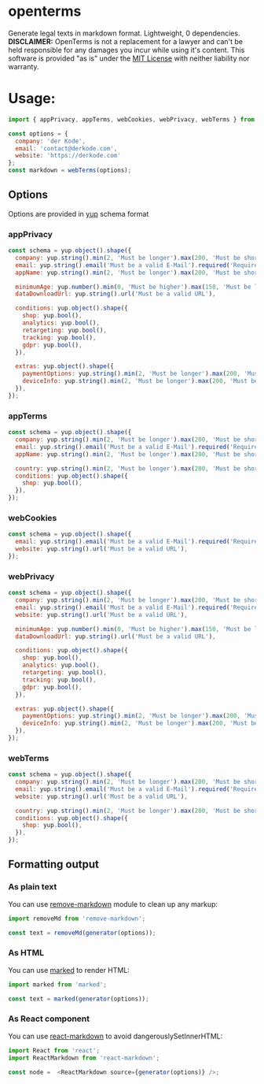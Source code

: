 # openterms
Generate legal texts in markdown format. Lightweight, 0 dependencies.
**DISCLAIMER:** OpenTerms is not a replacement for a lawyer and can't be held responsible for any damages you incur while using it's content. This software is provided "as is" under the [MIT License](./LICENSE) with neither liability nor warranty.

# Usage:

```javascript
import { appPrivacy, appTerms, webCookies, webPrivacy, webTerms } from 'openterms';

const options = {
  company: 'der Kode',
  email: 'contact@derkode.com',
  website: 'https://derkode.com'
};
const markdown = webTerms(options);
```

## Options

Options are provided in [yup](https://github.com/jquense/yup) schema format

### appPrivacy
```javascript
const schema = yup.object().shape({
  company: yup.string().min(2, 'Must be longer').max(200, 'Must be shorter').required('Required'),
  email: yup.string().email('Must be a valid E-Mail').required('Required'),
  appName: yup.string().min(2, 'Must be longer').max(200, 'Must be shorter').required('Required'),

  minimumAge: yup.number().min(0, 'Must be higher').max(150, 'Must be lower'),
  dataDownloadUrl: yup.string().url('Must be a valid URL'),

  conditions: yup.object().shape({
    shop: yup.bool(),
    analytics: yup.bool(),
    retargeting: yup.bool(),
    tracking: yup.bool(),
    gdpr: yup.bool(),
  }),

  extras: yup.object().shape({
    paymentOptions: yup.string().min(2, 'Must be longer').max(200, 'Must be shorter'),
    deviceInfo: yup.string().min(2, 'Must be longer').max(200, 'Must be shorter'),
  }),
});
```

### appTerms
```javascript
const schema = yup.object().shape({
  company: yup.string().min(2, 'Must be longer').max(200, 'Must be shorter').required('Required'),
  email: yup.string().email('Must be a valid E-Mail').required('Required'),
  appName: yup.string().min(2, 'Must be longer').max(200, 'Must be shorter').required('Required'),

  country: yup.string().min(2, 'Must be longer').max(200, 'Must be shorter'),
  conditions: yup.object().shape({
    shop: yup.bool(),
  }),
});
```

### webCookies
```javascript
const schema = yup.object().shape({
  email: yup.string().email('Must be a valid E-Mail').required('Required'),
  website: yup.string().url('Must be a valid URL'),
});
```

### webPrivacy
```javascript
const schema = yup.object().shape({
  company: yup.string().min(2, 'Must be longer').max(200, 'Must be shorter').required('Required'),
  email: yup.string().email('Must be a valid E-Mail').required('Required'),
  website: yup.string().url('Must be a valid URL'),

  minimumAge: yup.number().min(0, 'Must be higher').max(150, 'Must be lower'),
  dataDownloadUrl: yup.string().url('Must be a valid URL'),

  conditions: yup.object().shape({
    shop: yup.bool(),
    analytics: yup.bool(),
    retargeting: yup.bool(),
    tracking: yup.bool(),
    gdpr: yup.bool(),
  }),

  extras: yup.object().shape({
    paymentOptions: yup.string().min(2, 'Must be longer').max(200, 'Must be shorter'),
    deviceInfo: yup.string().min(2, 'Must be longer').max(200, 'Must be shorter'),
  }),
});
```

### webTerms
```javascript
const schema = yup.object().shape({
  company: yup.string().min(2, 'Must be longer').max(200, 'Must be shorter').required('Required'),
  email: yup.string().email('Must be a valid E-Mail').required('Required'),
  website: yup.string().url('Must be a valid URL'),

  country: yup.string().min(2, 'Must be longer').max(200, 'Must be shorter'),
  conditions: yup.object().shape({
    shop: yup.bool(),
  }),
});
```

## Formatting output

### As plain text

You can use [remove-markdown](https://github.com/stiang/remove-markdown) module to clean up any markup:
```javascript
import removeMd from 'remove-markdown';

const text = removeMd(generator(options));
```

### As HTML

You can use [marked](https://github.com/markedjs/marked) to render HTML:
```javascript
import marked from 'marked';

const text = marked(generator(options));
```

### As React component

You can use [react-markdown](https://github.com/rexxars/react-markdown) to avoid dangerouslySetInnerHTML:
```javascript
import React from 'react';
import ReactMarkdown from 'react-markdown';

const node =  <ReactMarkdown source={generator(options)} />;
```
